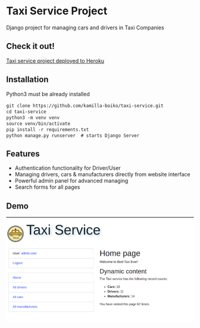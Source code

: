 # Taxi Service Project

Django project for managing cars and drivers in Taxi Companies

## Check it out!

[Taxi service project deployed to Heroku](link)

## Installation

Python3 must be already installed

```shell
git clone https://github.com/kamilla-boiko/taxi-service.git
cd taxi-service
python3 -m venv venv
source venv/bin/activate
pip install -r requirements.txt
python manage.py runserver  # starts Django Server
```

## Features

* Authentication functionality for Driver/User
* Managing drivers, cars & manufacturers directly from website interface
* Powerful admin panel for advanced managing
* Search forms for all pages

## Demo

![Website Interface](demo.png)
